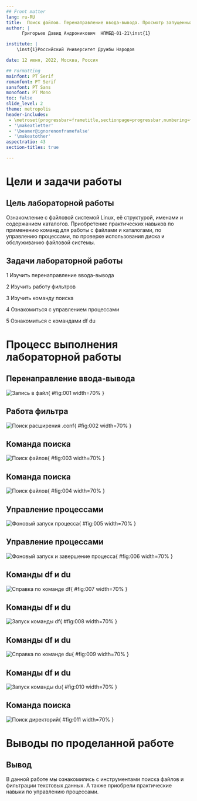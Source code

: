 ```yaml
---
## Front matter
lang: ru-RU
title:  Поиск файлов. Перенаправление ввода-вывода. Просмотр запущенных процессов
author: |
	  Григорьев Давид Андроникович	НПМБД-01-21\inst{1}

institute: |
	\inst{1}Российский Университет Дружбы Народов

date: 12 июня, 2022, Москва, Россия

## Formatting
mainfont: PT Serif
romanfont: PT Serif
sansfont: PT Sans
monofont: PT Mono
toc: false
slide_level: 2
theme: metropolis
header-includes: 
 - \metroset{progressbar=frametitle,sectionpage=progressbar,numbering=fraction}
 - '\makeatletter'
 - '\beamer@ignorenonframefalse'
 - '\makeatother'
aspectratio: 43
section-titles: true

---
```


# Цели и задачи работы

## Цель лабораторной работы

Ознакомление с файловой системой Linux, её структурой, именами и содержанием каталогов. Приобретение практических навыков по применению команд для работы с файлами и каталогами, по управлению процессами, по проверке использования диска и обслуживанию файловой системы.

## Задачи лабораторной работы

1 Изучить перенаправление ввода-вывода

2 Изучить работу фильтров

3 Изучить команду поиска

4 Ознакомиться с управлением процессами

5 Ознакомиться с командами df du

# Процесс выполнения лабораторной работы

## Перенаправление ввода-вывода

![Запись в файл](image/01.png){ #fig:001 width=70% }

## Работа фильтра

![Поиск расширения .conf](image/02.png){ #fig:002 width=70% }

## Команда поиска

![Поиск файлов](image/03.png){ #fig:003 width=70% }

## Команда поиска

![Поиск файлов](image/04.png){ #fig:004 width=70% }

## Управление процессами

![Фоновый запуск процесса](image/05.png){ #fig:005 width=70% }

## Управление процессами

![Фоновый запуск и завершение процесса](image/06.png){ #fig:006 width=70% }

## Команды df и du

![Справка по команде df](image/07.png){ #fig:007 width=70% }

## Команды df и du

![Запуск команды df](image/08.png){ #fig:008 width=70% }

## Команды df и du

![Справка по команде du](image/09.png){ #fig:009 width=70% }

## Команды df и du

![Запуск команды du](image/10.png){ #fig:010 width=70% }

## Команда поиска

![Поиск директорий](image/11.png){ #fig:011 width=70% }

# Выводы по проделанной работе

## Вывод

В данной работе мы ознакомились с инструментами поиска файлов и фильтрации текстовых данных. А также приобрели практические навыки по управлению процессами. 
